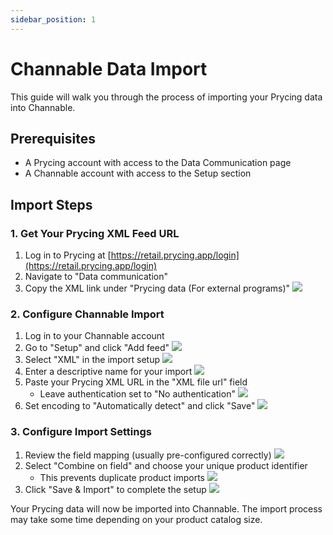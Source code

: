 ```yaml
---
sidebar_position: 1
---
```


# Channable Data Import

This guide will walk you through the process of importing your Prycing data into Channable.

## Prerequisites

- A Prycing account with access to the Data Communication page
- A Channable account with access to the Setup section

## Import Steps

### 1. Get Your Prycing XML Feed URL

1. Log in to Prycing at [https://retail.prycing.app/login](https://retail.prycing.app/login)
2. Navigate to "Data communication"
3. Copy the XML link under "Prycing data (For external programs)" ![](/img/Channable_step2.svg)

### 2. Configure Channable Import

1. Log in to your Channable account
2. Go to "Setup" and click "Add feed" ![](/img/Channable_step3.svg)
3. Select "XML" in the import setup ![](/img/Channable_step4.svg)
4. Enter a descriptive name for your import ![](/img/Channable_step5.svg)
5. Paste your Prycing XML URL in the "XML file url" field
   - Leave authentication set to "No authentication" ![](/img/Channable_step6.svg)
6. Set encoding to "Automatically detect" and click "Save" ![](/img/Channable_step7.svg)

### 3. Configure Import Settings

1. Review the field mapping (usually pre-configured correctly) ![](/img/Channable_step8.svg)
2. Select "Combine on field" and choose your unique product identifier
   - This prevents duplicate product imports ![](/img/Channable_step9.svg)
3. Click "Save & Import" to complete the setup ![](/img/Channable_step10.svg)

Your Prycing data will now be imported into Channable. The import process may take some time depending on your product catalog size.

